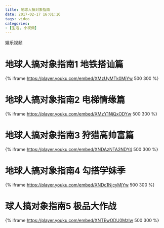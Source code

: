 ```yaml
---
title: 地球人搞对象指南
date: 2017-02-17 16:01:16
tags: video
categories:
- [生活, 小视频]
---
```

娱乐视频

# 地球人搞对象指南1 地铁搭讪篇
{% iframe https://player.youku.com/embed/XMzUyMTk0MjYw 500 300 %}

# 地球人搞对象指南2 电梯情缘篇
{% iframe https://player.youku.com/embed/XMzY1NjQxODYw 500 300 %}

# 地球人搞对象指南3 狩猎高帅富篇
{% iframe https://player.youku.com/embed/XNDAzNTA2NDY4 500 300 %}

# 地球人搞对象指南4 勾搭学妹季
{% iframe https://player.youku.com/embed/XNDc1NjcyMjYw 500 300 %}

# 球人搞对象指南5 极品大作战
{% iframe https://player.youku.com/embed/XNTEwODU0MzIw 500 300 %}
